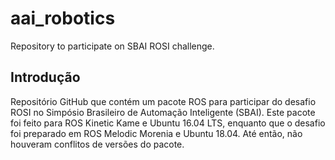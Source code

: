 # aai_robotics
Repository to participate on SBAI ROSI challenge.

## Introdução ##
Repositório GitHub que contém um pacote ROS para participar do desafio ROSI no Simpósio Brasileiro de Automação Inteligente (SBAI).
Este pacote foi feito para ROS Kinetic Kame e Ubuntu 16.04 LTS, enquanto que o desafio foi preparado em ROS Melodic Morenia e Ubuntu 18.04.
Até então, não houveram conflitos de versões do pacote.
